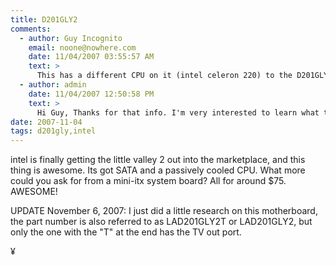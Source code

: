 ```yaml
---
title: D201GLY2
comments:
  - author: Guy Incognito
    email: noone@nowhere.com
    date: 11/04/2007 03:55:57 AM
    text: >
      This has a different CPU on it (intel celeron 220) to the D201GLY and hopefully lower power consumption. From xtreview.com/addcomment-id-3556-view-New-Celeron-220.html :<br/><br/>'On 21 October Intel company will present new processor for use in mini-ITX motherboards . It is known to us by the name Celeron 220 (1.2 GHz). This processor has the lower frequency and equal cache volume in the second level (512 KB) , this processor has lower TDP in comparison with preceding celeron 215 (1.33 GHz).<br/><br/>We succeeded in learning, that this nonconformity is caused by the passage of processor to Conroe- L core. Let us recall that Celeron 215 (1.33 GHz) was based on mobile core yonah, and it do not support 64-bit expansions. The TDP level of this processor was equal to 27 W. Passage to the desktop core Conroe- L will allow not only the 64- bit expansions support  , but also will lower level TDP to 19 W. It is understandable that increase in speed will occur, in spite of reduction in the frequency from 1.33 GHz to 1.2 GHz.<br/><br/>The processor celeron 220 (1.2 GHz) will be more expensive than its predecessor by four dollars, since its wholesale price is equal to $58. If we considers that this processor will be used in  intel D201GLY2 motherboard on base of chipset SiS 662, whose retail price will not exceed $90-100 (cost of processor is included on), addition in price can distress potential buyers. However, increase in speed and 64-bit applications compensate in certain degree the price increase . '
  - author: admin
    date: 11/04/2007 12:50:58 PM
    text: >
      Hi Guy, Thanks for that info. I'm very interested to learn what the power consumption on the new processor is like.
date: 2007-11-04
tags: d201gly,intel
---
```


intel is finally getting the little valley 2 out into the marketplace, and this thing is awesome. Its got SATA and a passively cooled CPU. What more could you ask for from a mini-itx system board? All for around $75. AWESOME!

UPDATE November 6, 2007: I just did a little research on this motherboard, the part number is also referred to as LAD201GLY2T or LAD201GLY2, but only the one with the "T" at the end has the TV out port.

¥

